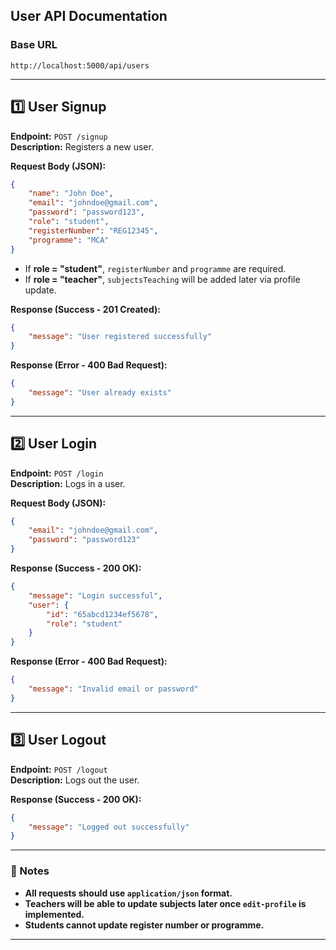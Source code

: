 ## **User API Documentation**

### **Base URL**
```
http://localhost:5000/api/users
```

---

## **1️⃣ User Signup**
**Endpoint:** `POST /signup`  
**Description:** Registers a new user.  

**Request Body (JSON):**  
```json
{
    "name": "John Doe",
    "email": "johndoe@gmail.com",
    "password": "password123",
    "role": "student",
    "registerNumber": "REG12345",
    "programme": "MCA"
}
```
- If **role = "student"**, `registerNumber` and `programme` are required.  
- If **role = "teacher"**, `subjectsTeaching` will be added later via profile update.  

**Response (Success - 201 Created):**  
```json
{
    "message": "User registered successfully"
}
```
**Response (Error - 400 Bad Request):**  
```json
{
    "message": "User already exists"
}
```

---

## **2️⃣ User Login**
**Endpoint:** `POST /login`  
**Description:** Logs in a user.  

**Request Body (JSON):**  
```json
{
    "email": "johndoe@gmail.com",
    "password": "password123"
}
```
**Response (Success - 200 OK):**  
```json
{
    "message": "Login successful",
    "user": {
        "id": "65abcd1234ef5678",
        "role": "student"
    }
}
```
**Response (Error - 400 Bad Request):**  
```json
{
    "message": "Invalid email or password"
}
```

---

## **3️⃣ User Logout**
**Endpoint:** `POST /logout`  
**Description:** Logs out the user.  

**Response (Success - 200 OK):**  
```json
{
    "message": "Logged out successfully"
}
```

---

### **📌 Notes**
- **All requests should use `application/json` format.**  
- **Teachers will be able to update subjects later once `edit-profile` is implemented.**  
- **Students cannot update register number or programme.**  

---


